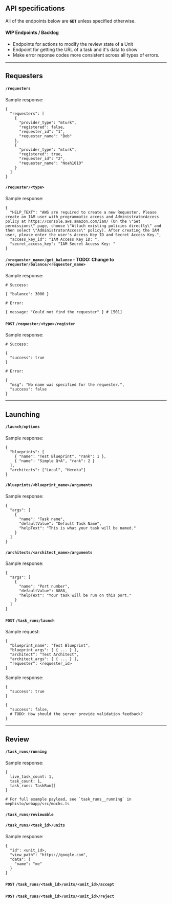 ## API specifications

All of the endpoints below are **`GET`** unless specified otherwise.


#### WIP Endpoints / Backlog

- Endpoints for actions to modify the review state of a Unit
- Endpoint for getting the URL of a task and it's data to show
- Make error reponse codes more consistent across all types of errors.

---
## Requesters

#### `/requesters`
Sample response:
```
{
  "requesters": [
    {
      "provider_type": "mturk",
      "registered": false,
      "requester_id": "1",
      "requester_name": "Bob"
    },
    {
      "provider_type": "mturk",
      "registered": true,
      "requester_id": "2",
      "requester_name": "Noah1010"
    }
  ]
}
```

#### `/requester/<type>`

Sample response:
```
{
  "HELP_TEXT": "AWS are required to create a new Requester. Please create an IAM user with programmatic access and AdministratorAccess policy at https://console.aws.amazon.com/iam/ (On the \"Set permissions\" page, choose \"Attach existing policies directly\" and then select \"AdministratorAccess\" policy). After creating the IAM user, please enter the user's Access Key ID and Secret Access Key.",
  "access_key_id": "IAM Access Key ID: ",
  "secret_access_key": "IAM Secret Access Key: "
}
```

#### `/<requester_name>/get_balance` - TODO: Change to `/requester/balance/<requester_name>`

Sample response:
```
# Success:

{ "balance": 3000 }

# Error:

{ message: "Could not find the requester" } # [501]
```

#### **`POST`** `/requester/<type>/register`

Sample response:
```
# Success:

{
  "success": true
}

# Error:

{
  "msg": "No name was specified for the requester.",
  "success": false
}
```

---
## Launching

#### `/launch/options`

Sample response:
```
{
  "blueprints": [
    { "name": "Test Blueprint", "rank": 1 },
    { "name": "Simple Q+A", "rank": 2 }
  ],
  "architects": ["Local", "Heroku"]
}
```

#### `/blueprints/<blueprint_name>/arguments`

Sample response:
```
{ 
  "args": [
    {
      "name": "Task name",
      "defaultValue": "Default Task Name",
      "helpText": "This is what your task will be named."
    }
  ]
}
```


#### `/architects/<architect_name>/arguments`

Sample response:
```
{
  "args": [
    {
      "name": "Port number",
      "defaultValue": 8888,
      "helpText": "Your task will be run on this port."
    }
  ]
}
```

#### **`POST`** `/task_runs/launch`

Sample request:
```
{
  "blueprint_name": "Test Blueprint",
  "blueprint_args": [ { ... } ],
  "architect": "Test Architect",
  "architect_args": [ { ... } ],
  "requester": <requester_id>
}
```

Sample response:
```
{
  "success": true
}

{
  "success": false,
  # TODO: How should the server provide validation feedback?
}
```

---
## Review

#### `/task_runs/running`

Sample response:
```
{
  live_task_count: 1,
  task_count: 1,
  task_runs: TaskRun[]
}

# For full example payload, see `task_runs__running` in mephisto/webapp/src/mocks.ts
```

#### `/task_runs/reviewable`

#### `/task_runs/<task_id>/units`

Sample response:
```
{
  "id": <unit_id>,
  "view_path": "https://google.com",
  "data": {
    "name": "me"
  }
}
```

#### **`POST`** `/task_runs/<task_id>/units/<unit_id>/accept`

#### **`POST`** `/task_runs/<task_id>/units/<unit_id>/reject`